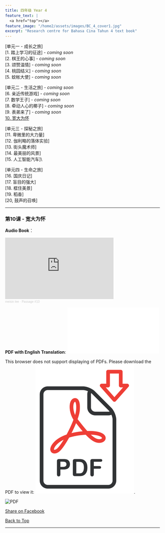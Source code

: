 ```yaml
---
title: 四年级 Year 4 
feature_text: |
  <a href="top"></a>
feature_image: "/home2/assets/images/BC_4_cover1.jpg"
excerpt: "Research centre for Bahasa Cina Tahun 4 text book"
---
```

[单元一 - 成长之旅]\
[1. 踏上学习的征途] - *coming soon*\
[2. 棋王的心事] - *coming soon*\
[3. 颂赞温情] - *coming soon*\
[4. 桃园结义] - *coming soon*\
[5.  蚊帐大使] - *coming soon*

[单元二 - 生活之旅] - *coming soon*\
[6. 亲近传统游戏] - *coming soon*\
[7. 数学王子] - *coming soon*\
[8.  牵动人心的椰子] - *coming soon*\
[9. 表弟来了] - *coming soon*\
[10. 宽大为怀](#passage10)

[单元三 - 探秘之旅]\
[11. 卑微里的大力量]\
[12. 伽利略的落体实验]\
[13. 街头魔术师]\
[14. 最美丽的风景]\
[15. 人工智能汽车]\

[单元四 - 生命之旅]\
[16.  国庆日记]\
[17. 盲目的强大]\
[18. 框住美景]\
[19. 稻香]\
[20, 鼓声的召唤]

----
### 第10课 - 宽大为怀 <a name="passage10"></a>
**Audio Book**： 
<iframe width="70%" height="200" scrolling="no" frameborder="no" allow="autoplay" src="https://w.soundcloud.com/player/?url=https%3A//api.soundcloud.com/tracks/1331635966&color=%23ff5500&auto_play=false&hide_related=false&show_comments=true&show_user=true&show_reposts=false&show_teaser=true&visual=true"></iframe><div style="font-size: 10px; color: #cccccc;line-break: anywhere;word-break: normal;overflow: hidden;white-space: nowrap;text-overflow: ellipsis; font-family: Interstate,Lucida Grande,Lucida Sans Unicode,Lucida Sans,Garuda,Verdana,Tahoma,sans-serif;font-weight: 100;"><a href="https://soundcloud.com/meisin-lee-338497804" title="meisin lee" target="_blank" style="color: #cccccc; text-decoration: none;">meisin lee</a> · <a href="https://soundcloud.com/meisin-lee-338497804/passage-10" title="Passage #10" target="_blank" style="color: #cccccc; text-decoration: none;">Passage #10</a></div>

**PDF with English Translation**:
<object data="/home2/doc/BC_4_Passage10.pdf" type="application/pdf" width="700px" height="700px">
   <embed src="/home2/doc/BC_4_Passage10.pdf">
        <p>This browser does not support displaying of PDFs. Please download the PDF to view it: <a href="/home2/doc/BC_4_Passage10.pdf">![PDF](/assets/images/pdf_icon.png)</a>.</p>
   </embed>
</object>

![PDF](/assets/images/pdf_icon.png=100x100)

<a href="https://www.facebook.com/sharer/sharer.php?u=https://multilingual-malaysian.github.io/home2/blog/" target="_blank">
  Share on Facebook
</a>

[Back to Top](#top)

----


